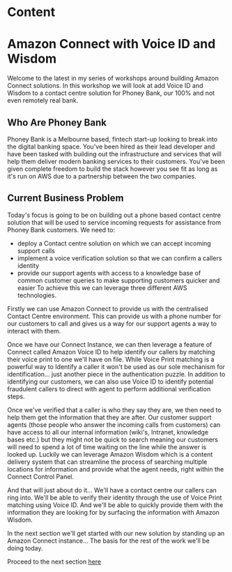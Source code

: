 # Content
# Amazon Connect with Voice ID and Wisdom

Welcome to the latest in my series of workshops around building Amazon Connect solutions. In this workshop we will look at add Voice ID and Wisdom to a contact centre solution for Phoney Bank, our 100% and not even remotely real bank.

## Who Are Phoney Bank
Phoney Bank is a Melbourne based, fintech start-up looking to break into the digital banking space. You've been hired as their lead developer and have been tasked with building out the infrastructure and services that will help them deliver modern banking services to their customers. You've been given complete freedom to build the stack however you see fit as long as it's run on AWS due to a partnership between the two companies.

## Current Business Problem
Today's focus is going to be on building out a phone based contact centre solution that will be used to service incoming requests for assistance from Phoney Bank customers. We need to:
- deploy a Contact centre solution on which we can accept incoming support calls
- implement a voice verification solution so that we can confirm a callers identity
- provide our support agents with access to a knowledge base of common customer queries to make supporting customers quicker and easier
To achieve this we can leverage three different AWS technologies.

Firstly we can use Amazon Connect to provide us with the centralised Contact Centre environment. This can provide us with a phone number for our customers to call and gives us a way for our support agents a way to interact with them.

Once we have our Connect Instance, we can then leverage a feature of Connect called Amazon Voice ID to help identify our callers by matching their voice print to one we'll have on file. While Voice Print matching is a powerful way to Identify a caller it won't be used as our sole mechanism for identification... just another piece in the authentication puzzle. In addition to identifying our customers, we can also use Voice ID to identify potential fraudulent callers to direct with agent to perform additional verification steps.

Once we've verified that a caller is who they say they are, we then need to help them get the information that they are after. Our customer support agents (those people who answer the incoming calls from customers) can have access to all our internal information (wiki's, Intranet, knowledge bases etc.) but they might not be quick to search meaning our customers will need to spend a lot of time waiting on the line while the answer is looked up. Luckily we can leverage Amazon Wisdom which is a content delivery system that can streamline the process of searching multiple locations for information and provide what the agent needs, right within the Connect Control Panel.

And that will just about do it... We'll have a contact centre our callers can ring into. We'll be able to verify their identity through the use of Voice Print matching using Voice ID. And we'll be able to quickly provide them with the information they are looking for by surfacing the information with Amazon Wisdom.

In the next section we'll get started with our new solution by standing up an Amazon Connect instance... The basis for the rest of the work we'll be doing today. 

Proceed to the next section [here](Part1.md)